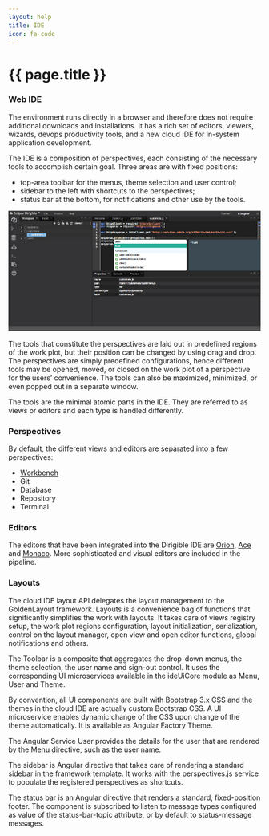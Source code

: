 ```yaml
---
layout: help
title: IDE
icon: fa-code
---
```


{{ page.title }}
===

### Web IDE

The environment runs directly in a browser and therefore does not require additional downloads and installations. It has a rich set of editors, viewers, wizards, devops productivity tools, and a new cloud IDE for in-system application development.

The IDE is a composition of perspectives, each consisting of the necessary tools to accomplish certain goal. Three areas are with fixed positions:

* top-area toolbar for the menus, theme selection and user control;
* sidebar to the left with shortcuts to the perspectives;
* status bar at the bottom, for notifications and other use by the tools.

![Workbench Perspective](images/ide_workbench_perspective.png)

The tools that constitute the perspectives are laid out in predefined regions of the work plot, but their position can be changed by using drag and drop. The perspectives are simply predefined configurations, hence different tools may be opened, moved, or closed on the work plot of a perspective for the users’ convenience. The tools can also be maximized, minimized, or even popped out in a separate window.
 
The tools are the minimal atomic parts in the IDE. They are referred to as views or editors and each type is handled differently.

### Perspectives

By default, the different views and editors are separated into a few perspectives:

* [Workbench](ide_perspective_workbench.html)
* Git
* Database
* Repository 
* Terminal

### Editors
The editors that have been integrated into the Dirigible IDE are [Orion](http://orionhub.org), [Ace](http://ace.c9.io) and [Monaco](https://microsoft.github.io/monaco-editor/). More sophisticated and visual editors are included in the pipeline.

### Layouts

The cloud IDE layout API delegates the layout management to the GoldenLayout framework. Layouts is a convenience bag of functions that significantly simplifies the work with layouts. It takes care of views registry setup, the work plot regions configuration, layout initialization, serialization, control on the layout manager, open view and open editor functions, global notifications and others.

The Toolbar is a composite that aggregates the drop-down menus, the theme selection, the user name and sign-out control. It uses the corresponding UI microservices available in the ideUiCore module as Menu, User and Theme.

By convention, all UI components are built with Bootstrap 3.x CSS and the themes in the cloud IDE are actually custom Bootstrap CSS. A UI microservice enables dynamic change of the CSS upon change of the theme automatically. It is available as Angular Factory Theme.

The Angular Service User provides the details for the user that are rendered by the Menu directive, such as the user name.

The sidebar is Angular directive that takes care of rendering a standard sidebar in the framework template. It works with the perspectives.js service to populate the registered perspectives as shortcuts.

The status bar is an Angular directive that renders a standard, fixed-position footer. The component is subscribed to listen to message types configured as value of the status-bar-topic attribute, or by default to status-message messages.
 
